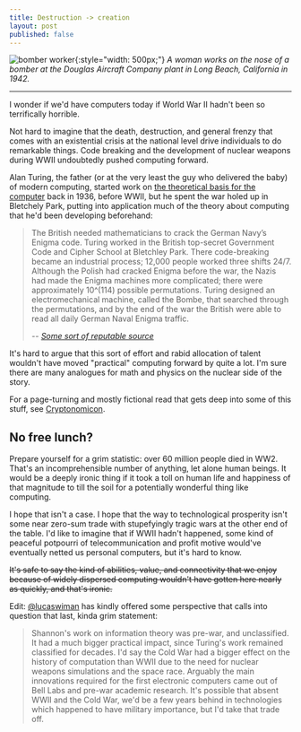 ```yaml
---
title: Destruction -> creation
layout: post
published: false
---
```


![bomber
worker](http://www.learnnc.org/lp/media/uploads/2009/12/bomber_worker.jpg){:style="width: 500px;"}
*A woman works on the nose of a bomber at the Douglas Aircraft Company plant in
Long Beach, California in 1942.*

---

I wonder if we'd have computers today if World War II hadn't been so
terrifically horrible. 

Not hard to imagine that the death, destruction, and general frenzy that comes
with an existential crisis at the national level drive individuals to do
remarkable things. Code breaking and the development of nuclear weapons during
WWII undoubtedly pushed computing forward. 

Alan Turing, the father (or at the
very least the guy who delivered the baby) of modern computing, started work on
[the theoretical basis for the
computer](https://en.wikipedia.org/wiki/Turing_machine) back in 1936, before
WWII, but he spent the war holed up in Bletchely Park, putting into application
much of the theory about computing that he'd been developing beforehand:

> The British needed mathematicians to crack the German Navy’s Enigma code.
> Turing worked in the British top-secret Government Code and Cipher School at
> Bletchley Park. There code-breaking became an industrial process; 12,000
> people worked three shifts 24/7. Although the Polish had cracked Enigma before
> the war, the Nazis had made the Enigma machines more complicated; there were
> approximately 10^(114) possible permutations. Turing designed an
> electromechanical machine, called the Bombe, that searched through the
> permutations, and by the end of the war the British were able to read all
> daily German Naval Enigma traffic.
>
> -- [*Some sort of reputable
> source*](https://blogs.scientificamerican.com/guest-blog/how-alan-turing-invented-the-computer-age/)

It's hard to argue that this sort of effort and rabid allocation of talent
wouldn't have moved "practical" computing forward by quite a lot. I'm sure there
are many analogues for math and physics on the nuclear side of the story.

For a page-turning and mostly fictional read that gets deep into some of this
stuff, see [Cryptonomicon](https://en.wikipedia.org/wiki/Cryptonomicon).

## No free lunch?

Prepare yourself for a grim statistic: over 60 million people died in WW2.
That's an incomprehensible number of anything, let alone human beings. It would
be a deeply ironic thing if it took a toll on human life and happiness of that
magnitude to till the soil for a potentially wonderful thing like computing. 

I hope that isn't a case. I hope that the way to technological prosperity isn't
some near zero-sum trade with stupefyingly tragic wars at the other end of the
table.  I'd like to imagine that if WWII hadn't happened, some kind of peaceful
potpourri of telecommunication and profit motive would've eventually netted us
personal computers, but it's hard to know. 

~~It's safe to say the kind of abilities, value, and connectivity that we enjoy
because of widely dispersed computing wouldn't have gotten here nearly as
quickly, and that's ironic.~~

Edit: [@lucaswiman](https://twitter.com/lucaswiman) has kindly offered some 
perspective that calls into question that last, kinda grim statement:

> Shannon's work on information theory was pre-war, and unclassified. It had a
> much bigger practical impact, since Turing's work remained classified for
> decades. I'd say the Cold War had a bigger effect on the history of
> computation than WWII due to the need for nuclear weapons simulations and the
> space race. Arguably the main innovations required for the first electronic
> computers came out of Bell Labs and pre-war academic research. It's possible
> that absent WWII and the Cold War, we'd be a few years behind in technologies
> which happened to have military importance, but I'd take that trade off.

